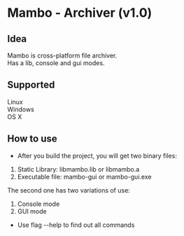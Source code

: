 # Mambo - Archiver (v1.0)
## Idea
Mambo is cross-platform file archiver.  
Has a lib, console and gui modes.

## Supported
Linux  
Windows  
OS X

## How to use
- After you build the project, you will get two binary files: 
1. Static Library: libmambo.lib or libmambo.a
2. Executable file: mambo-gui or mambo-gui.exe  

The second one has two variations of use: 
1. Console mode
2. GUI mode

- Use flag --help to find out all commands